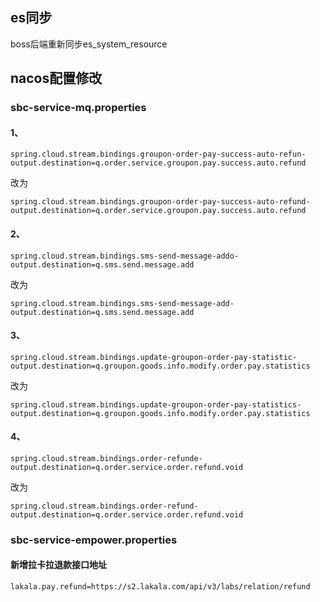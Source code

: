 ## es同步
boss后端重新同步es_system_resource

## nacos配置修改
### sbc-service-mq.properties
#### 1、
```properties
spring.cloud.stream.bindings.groupon-order-pay-success-auto-refun-output.destination=q.order.service.groupon.pay.success.auto.refund
```
改为
```properties
spring.cloud.stream.bindings.groupon-order-pay-success-auto-refund-output.destination=q.order.service.groupon.pay.success.auto.refund
```

#### 2、
```properties
spring.cloud.stream.bindings.sms-send-message-addo-output.destination=q.sms.send.message.add
```
改为
```properties
spring.cloud.stream.bindings.sms-send-message-add-output.destination=q.sms.send.message.add
``` 
#### 3、
```properties
spring.cloud.stream.bindings.update-groupon-order-pay-statistic-output.destination=q.groupon.goods.info.modify.order.pay.statistics
```
改为
```properties
spring.cloud.stream.bindings.update-groupon-order-pay-statistics-output.destination=q.groupon.goods.info.modify.order.pay.statistics
``` 
#### 4、  
```properties
spring.cloud.stream.bindings.order-refunde-output.destination=q.order.service.order.refund.void
```
改为
```properties
spring.cloud.stream.bindings.order-refund-output.destination=q.order.service.order.refund.void
```

### sbc-service-empower.properties
#### 新增拉卡拉退款接口地址
```properties
lakala.pay.refund=https://s2.lakala.com/api/v3/labs/relation/refund
```



